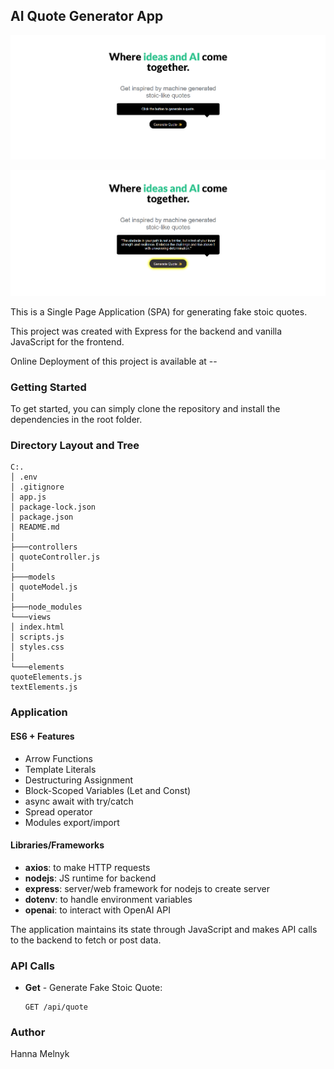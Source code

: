 ## AI Quote Generator App

![img.png](img.png)

![img_1.png](img_1.png)


This is a Single Page Application (SPA) for generating fake stoic quotes.

This project was created with Express for the backend and vanilla JavaScript for the frontend.


Online Deployment of this project is available at --



### Getting Started

To get started, you can simply clone the repository and install the dependencies in the root folder.


### Directory Layout and Tree
```text
C:.
│ .env
│ .gitignore
│ app.js
│ package-lock.json
│ package.json
│ README.md
│
├───controllers
│ quoteController.js
│
├───models
│ quoteModel.js
│
├───node_modules
└───views
│ index.html
│ scripts.js
│ styles.css
│
└───elements
quoteElements.js
textElements.js
```

### Application

#### ES6 + Features

- Arrow Functions
- Template Literals
- Destructuring Assignment
- Block-Scoped Variables (Let and Const)
- async await with try/catch
- Spread operator
- Modules export/import

#### Libraries/Frameworks

- **axios**: to make HTTP requests
- **nodejs**: JS runtime for backend
- **express**: server/web framework for nodejs to create server
- **dotenv**: to handle environment variables
- **openai**: to interact with OpenAI API

The application maintains its state through JavaScript and makes API calls to the backend to fetch or post data.

### API Calls

- **Get** - Generate Fake Stoic Quote:
    ```
    GET /api/quote
    ```

### Author

Hanna Melnyk